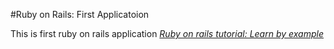 #Ruby on Rails: First Applicatoion

This is first ruby on rails application [*Ruby on rails tutorial: Learn by example*](http://railstutorial.org/) 

